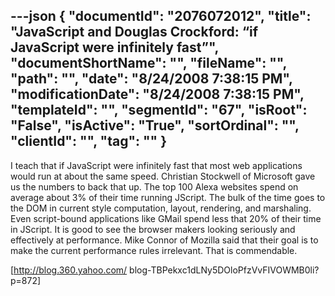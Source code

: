 ---json
{
  "documentId": "2076072012",
  "title": "JavaScript and Douglas Crockford: “if JavaScript were infinitely fast”",
  "documentShortName": "",
  "fileName": "",
  "path": "",
  "date": "8/24/2008 7:38:15 PM",
  "modificationDate": "8/24/2008 7:38:15 PM",
  "templateId": "",
  "segmentId": "67",
  "isRoot": "False",
  "isActive": "True",
  "sortOrdinal": "",
  "clientId": "",
  "tag": ""
}
---

I teach that if JavaScript were infinitely fast that most web applications would run at about the same speed. Christian Stockwell of Microsoft gave us the numbers to back that up. The top 100 Alexa websites spend on average about 3% of their time running JScript. The bulk of the time goes to the DOM in current style computation, layout, rendering, and marshaling. Even script-bound applications like GMail spend less that 20% of their time in JScript. It is good to see the browser makers looking seriously and effectively at performance. Mike Connor of Mozilla said that their goal is to make the current performance rules irrelevant. That is commendable.

[http://blog.360.yahoo.com/
    blog-TBPekxc1dLNy5DOloPfzVvFIVOWMB0li?p=872]
